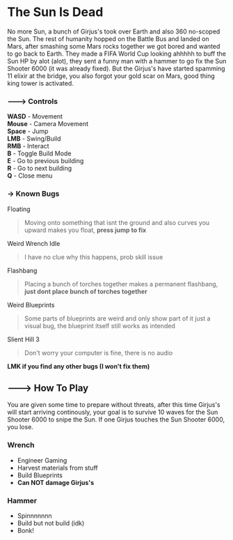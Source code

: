 # The Sun Is Dead
No more Sun, a bunch of Girjus's took over Earth and also 360 no-scoped the Sun. The rest of humanity hopped on the Battle Bus and landed on Mars, after smashing some Mars rocks together we got bored and wanted to go back to Earth. 
They made a FIFA World Cup looking ahhhhh to buff the Sun HP by alot (alot), they sent a funny man with a hammer to go fix the Sun Shooter 6000 (it was already fixed). But the Girjus's have started spamming 11 elixir at the bridge, you also forgot your gold scar on Mars, good thing king tower is activated.
### ---> Controls
**WASD** - Movement <br>
**Mouse** - Camera Movement <br>
**Space** - Jump <br>
**LMB** - Swing/Build <br>
**RMB** - Interact <br>
**B** - Toggle Build Mode <br>
**E** - Go to previous building <br>
**R** - Go to next building <br>
**Q** - Close menu <br>

### -> Known Bugs
Floating <br>
> Moving onto something that isnt the ground and also curves you upward makes you float, **press jump to fix** <br>

Weird Wrench Idle <br>
> I have no clue why this happens, prob skill issue <br>

Flashbang <br>
> Placing a bunch of torches together makes a permanent flashbang, **just dont place bunch of torches together** <br>

Weird Blueprints <br>
> Some parts of blueprints are weird and only show part of it just a visual bug, the blueprint itself still works as intended <br>

Slient Hill 3 <br>
> Don't worry your computer is fine, there is no audio <br>

**LMK if you find any other bugs (I won't fix them)**

## ---> How To Play
You are given some time to prepare without threats, after this time Girjus's will start arriving continously, your goal is to survive 10 waves for the Sun Shooter 6000 to snipe the Sun. If one Girjus touches the Sun Shooter 6000, you lose.
### Wrench
- Engineer Gaming
- Harvest materials from stuff
- Build Blueprints
- **Can NOT damage Girjus's**
### Hammer
- Spinnnnnnn
- Build but not build (idk)
- Bonk!



